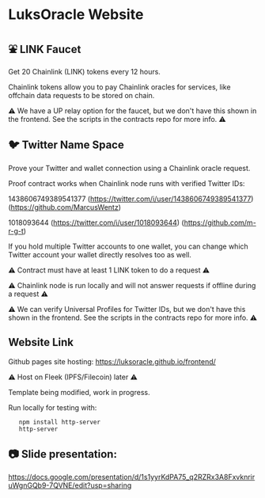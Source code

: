 # LuksOracle Website

## :fountain: LINK Faucet

Get 20 Chainlink (LINK) tokens every 12 hours.

Chainlink tokens allow you to pay Chainlink oracles for services, like offchain data requests to be stored on chain.

:warning: We have a UP relay option for the faucet, but we don't have this shown in the frontend. See the scripts in the contracts repo for more info. :warning:

## :bird: Twitter Name Space

Prove your Twitter and wallet connection using a Chainlink oracle request.

Proof contract works when Chainlink node runs with verified Twitter IDs:

1438606749389541377 (https://twitter.com/i/user/1438606749389541377) (https://github.com/MarcusWentz) 

1018093644 (https://twitter.com/i/user/1018093644) (https://github.com/m-r-g-t)

If you hold multiple Twitter accounts to one wallet, you can change which Twitter account your wallet directly resolves too as well.

:warning: Contract must have at least 1 LINK token to do a request :warning:

:warning: Chainlink node is run locally and will not answer requests if offline during a request :warning:

:warning: We can verify Universal Profiles for Twitter IDs, but we don't have this shown in the frontend. See the scripts in the contracts repo for more info. :warning:

## Website Link 

Github pages site hosting: https://luksoracle.github.io/frontend/

:warning: Host on Fleek (IPFS/Filecoin) later :warning:

Template being modified, work in progress.

Run locally for testing with:

       npm install http-server
       http-server

## :camera: Slide presentation: 

https://docs.google.com/presentation/d/1s1yyrKdPA75_q2RZRx3A8FxvknriruWgnGQb9-7QVNE/edit?usp=sharing
